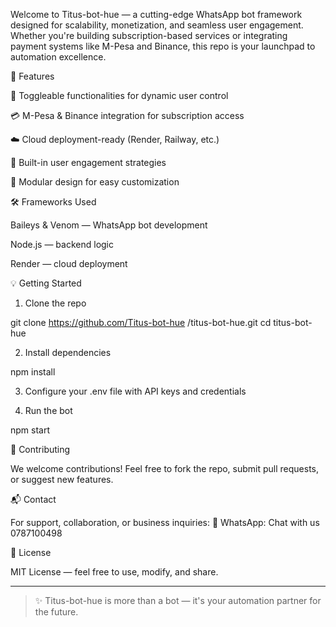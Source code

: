 Welcome to Titus-bot-hue — a cutting-edge WhatsApp bot framework designed for scalability, monetization, and seamless user engagement. Whether you're building subscription-based services or integrating payment systems like M-Pesa and Binance, this repo is your launchpad to automation excellence.

🚀 Features

🔄 Toggleable functionalities for dynamic user control

💳 M-Pesa & Binance integration for subscription access

☁️ Cloud deployment-ready (Render, Railway, etc.)

🎯 Built-in user engagement strategies

🧩 Modular design for easy customization


🛠 Frameworks Used

Baileys & Venom — WhatsApp bot development

Node.js — backend logic

Render — cloud deployment


💡 Getting Started

1. Clone the repo

git clone https://github.com/Titus-bot-hue /titus-bot-hue.git
cd titus-bot-hue


2. Install dependencies

npm install


3. Configure your .env file with API keys and credentials


4. Run the bot

npm start



🤝 Contributing

We welcome contributions! Feel free to fork the repo, submit pull requests, or suggest new features.

📬 Contact

For support, collaboration, or business inquiries:
📱 WhatsApp: Chat with us 0787100498

🧭 License

MIT License — feel free to use, modify, and share.


---

> ✨ Titus-bot-hue is more than a bot — it's your automation partner for the future.


